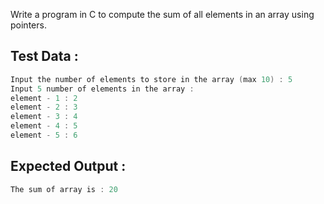 Write a program in C to compute the sum of all elements in an array using pointers.

## Test Data :
```c
Input the number of elements to store in the array (max 10) : 5
Input 5 number of elements in the array :
element - 1 : 2
element - 2 : 3
element - 3 : 4
element - 4 : 5
element - 5 : 6
```
## Expected Output :
```c
The sum of array is : 20
``` 